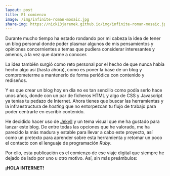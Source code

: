 ```yaml
---
layout: post
title: El comienzo
image: /img/infinite-roman-mosaic.jpg
share-img: https://nick13jaremek.github.io/img/infinite-roman-mosaic.jpg
---
```


Durante mucho tiempo ha estado rondando por mi cabeza la idea de tener un blog personal donde poder plasmar algunos de mis pensamientos y opiniones concernientes a temas que pudiera considerar interesantes y amenos, a la vez que darme a conocer.

La idea también surgió como reto personal por el hecho de que nunca había hecho algo así (hasta ahora), como es poner la base de un blog y comprometerme a mantenerlo de forma periódica con contenido y rediseños.

Y es que crear un blog hoy en día no es tan sencillo como podía serlo hace unos años, donde con un par de ficheros HTML y algo de CSS y Javascript ya tenías tu pedazo de Internet. Ahora tienes que buscar las herramientas y la infraestructura de <em>hosting</em> que no entorpezcan tu flujo de trabajo para poder centrarte en escribir contenido.

He decidido hacer uso de <a href="https://jekyllrb.com/">Jekyll</a> y un tema visual que me ha gustado para lanzar este blog. De entre todas las opciones que he valorado, me ha parecido la más madura y estable para llevar a cabo este proyecto, así como un pretexto para aprender sobre esta herramienta y retomar un poco el contacto con el lenguaje de programación <em>Ruby</em>.

Por ello, esta publicación es el comienzo de ese viaje digital que siempre he dejado de lado por uno u otro motivo. Así, sin más preámbulos: 

<strong>¡HOLA INTERNET!</strong>